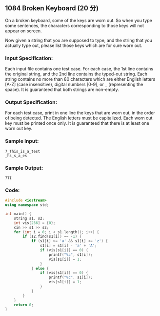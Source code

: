 ##  **1084 Broken Keyboard (20 分)** 

On a broken keyboard, some of the keys are worn out. So when you type some sentences, the characters corresponding to those keys will not appear on screen.

Now given a string that you are supposed to type, and the string that you actually type out, please list those keys which are for sure worn out.

### Input Specification:

Each input file contains one test case. For each case, the 1st line contains the original string, and the 2nd line contains the typed-out string. Each string contains no more than 80 characters which are either English letters [A-Z] (case insensitive), digital numbers [0-9], or `_` (representing the space). It is guaranteed that both strings are non-empty.

### Output Specification:

For each test case, print in one line the keys that are worn out, in the order of being detected. The English letters must be capitalized. Each worn out key must be printed once only. It is guaranteed that there is at least one worn out key.

### Sample Input:

```in
7_This_is_a_test
_hs_s_a_es
```

### Sample Output:

```out
7TI
```

### Code:

```c++
#include <iostream>
using namespace std;

int main() {
    string s1, s2;
    int vis[256] = {0};
    cin >> s1 >> s2;
    for (int i = 0; i < s1.length(); i++) {
        if (s2.find(s1[i]) == -1) {
            if (s1[i] >= 'a' && s1[i] <= 'z') {
                s1[i] = s1[i] - 'a' + 'A';
                if (vis[s1[i]] == 0) {
                    printf("%c", s1[i]);
                    vis[s1[i]] = 1;
                }
            } else {
                if (vis[s1[i]] == 0) {
                    printf("%c", s1[i]);
                    vis[s1[i]] = 1;
                }
            }
        }
    }
    return 0;
}
```


